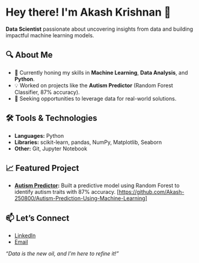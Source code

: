 # Hey there! I'm Akash Krishnan 👋

**Data Scientist** passionate about uncovering insights from data and building impactful machine learning models.

## 🔍 About Me
- 🌱 Currently honing my skills in **Machine Learning**, **Data Analysis**, and **Python**.
- 💡 Worked on projects like the **Autism Predictor** (Random Forest Classifier, 87% accuracy).
- 🎯 Seeking opportunities to leverage data for real-world solutions.

## 🛠️ Tools & Technologies
- **Languages:** Python  
- **Libraries:** scikit-learn, pandas, NumPy, Matplotlib, Seaborn  
- **Other:** Git, Jupyter Notebook  

## 📈 Featured Project
- **[Autism Predictor](link-to-repo):** Built a predictive model using Random Forest to identify autism traits with 87% accuracy. [https://github.com/Akash-250800/Autism-Prediction-Using-Machine-Learning]

## 📫 Let’s Connect
- [LinkedIn](https://www.linkedin.com/in/akash-krishnan-070302204/)  
- [Email](akashkrishnan96@gmail.com)  

*“Data is the new oil, and I’m here to refine it!”*
